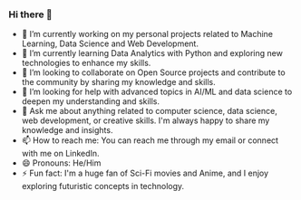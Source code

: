 ### Hi there 👋

<!--
**kesharinilesh/kesharinilesh** is a ✨ _special_ ✨ repository because its `README.md` (this file) appears on your GitHub profile.

Here are some ideas to get you started:

-->

- 🔭 I’m currently working on my personal projects related to Machine Learning, Data Science and Web Development.
- 🌱 I’m currently learning Data Analytics with Python and exploring new technologies to enhance my skills.
- 👯 I’m looking to collaborate on Open Source projects and contribute to the community by sharing my knowledge and skills.
- 🤔 I’m looking for help with advanced topics in AI/ML and data science to deepen my understanding and skills.
- 💬 Ask me about anything related to computer science, data science, web development, or creative skills. I'm always happy to share my knowledge and insights.
- 📫 How to reach me: You can reach me through my email or connect with me on LinkedIn.
- 😄 Pronouns: He/Him
- ⚡ Fun fact: I'm a huge fan of Sci-Fi movies and Anime, and I enjoy exploring futuristic concepts in technology.

